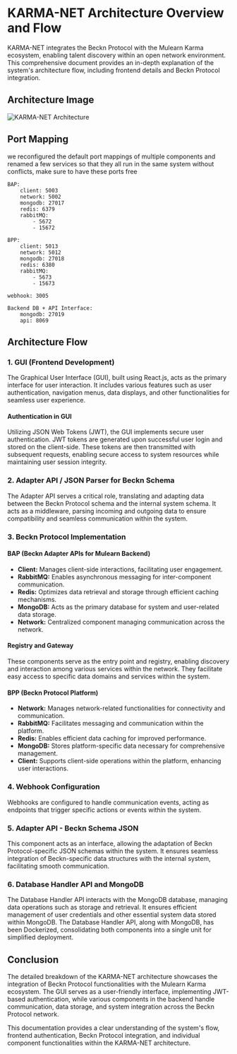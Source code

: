 # KARMA-NET Architecture Overview and Flow

KARMA-NET integrates the Beckn Protocol with the Mulearn Karma ecosystem, enabling talent discovery within an open network environment. This comprehensive document provides an in-depth explanation of the system's architecture flow, including frontend details and Beckn Protocol integration.

## Architecture Image

![KARMA-NET Architecture](https://camo.githubusercontent.com/a83fe4902f2bca2f6864e716dcfa420db4f9710dd2a595289d187ee5e93da313/68747470733a2f2f692e696d6775722e636f6d2f7874705a4141622e706e67)

## Port Mapping 
we reconfigured the default port mappings of multiple components and renamed a few services so that they all run in the same system without conflicts, make sure to have these ports free

```
BAP:
    client: 5003
    network: 5002
    mongodb: 27017
    redis: 6379
    rabbitMQ: 
        - 5672
        - 15672

BPP:
    client: 5013
    network: 5012
    mongodb: 27018
    redis: 6380
    rabbitMQ: 
        - 5673
        - 15673

webhook: 3005

Backend DB + API Interface:
    mongodb: 27019
    api: 8069
```

## Architecture Flow

### 1. GUI (Frontend Development)

The Graphical User Interface (GUI), built using React.js, acts as the primary interface for user interaction. It includes various features such as user authentication, navigation menus, data displays, and other functionalities for seamless user experience.

#### Authentication in GUI

Utilizing JSON Web Tokens (JWT), the GUI implements secure user authentication. JWT tokens are generated upon successful user login and stored on the client-side. These tokens are then transmitted with subsequent requests, enabling secure access to system resources while maintaining user session integrity.

### 2. Adapter API / JSON Parser for Beckn Schema

The Adapter API serves a critical role, translating and adapting data between the Beckn Protocol schema and the internal system schema. It acts as a middleware, parsing incoming and outgoing data to ensure compatibility and seamless communication within the system.

### 3. Beckn Protocol Implementation

#### BAP (Beckn Adapter APIs for Mulearn Backend)

- **Client:** Manages client-side interactions, facilitating user engagement.
- **RabbitMQ:** Enables asynchronous messaging for inter-component communication.
- **Redis:** Optimizes data retrieval and storage through efficient caching mechanisms.
- **MongoDB:** Acts as the primary database for system and user-related data storage.
- **Network:** Centralized component managing communication across the network.

#### Registry and Gateway

These components serve as the entry point and registry, enabling discovery and interaction among various services within the network. They facilitate easy access to specific data domains and services within the system.

#### BPP (Beckn Protocol Platform)

- **Network:** Manages network-related functionalities for connectivity and communication.
- **RabbitMQ:** Facilitates messaging and communication within the platform.
- **Redis:** Enables efficient data caching for improved performance.
- **MongoDB:** Stores platform-specific data necessary for comprehensive management.
- **Client:** Supports client-side operations within the platform, enhancing user interactions.

### 4. Webhook Configuration

Webhooks are configured to handle communication events, acting as endpoints that trigger specific actions or events within the system.

### 5. Adapter API - Beckn Schema JSON

This component acts as an interface, allowing the adaptation of Beckn Protocol-specific JSON schemas within the system. It ensures seamless integration of Beckn-specific data structures with the internal system, facilitating smooth communication.

### 6. Database Handler API and MongoDB
The Database Handler API interacts with the MongoDB database, managing data operations such as storage and retrieval. It ensures efficient management of user credentials and other essential system data stored within MongoDB. The Database Handler API, along with MongoDB, has been Dockerized, consolidating both components into a single unit for simplified deployment.

## Conclusion

The detailed breakdown of the KARMA-NET architecture showcases the integration of Beckn Protocol functionalities with the Mulearn Karma ecosystem. The GUI serves as a user-friendly interface, implementing JWT-based authentication, while various components in the backend handle communication, data storage, and system integration across the Beckn Protocol network.

This documentation provides a clear understanding of the system's flow, frontend authentication, Beckn Protocol integration, and individual component functionalities within the KARMA-NET architecture.
